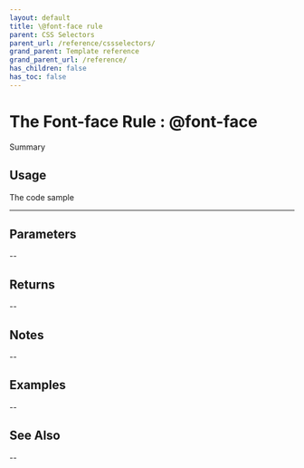 ```yaml
---
layout: default
title: \@font-face rule
parent: CSS Selectors
parent_url: /reference/cssselectors/
grand_parent: Template reference
grand_parent_url: /reference/
has_children: false
has_toc: false
---
```


# The Font-face Rule : @font-face

Summary

## Usage

 The code sample

---

## Parameters

--

## Returns 

--

## Notes


-- 

## Examples


--


## See Also


--

